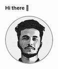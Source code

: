 ### Hi there 👋
<head>
    <meta charset="utf-8">
    <title>Avatar</title>
    <style>
      /* Write your CSS solution here (do not edit the surrounding HTML) */
      .avatar {
        height: 150px;
        width: 150px;
        border: 2px solid gray;
        border-radius: 50%;
      }
    </style>
  </head>
  <body>
    <img class="avatar" src="https://github.com/Razim12/razim12/blob/main/Images/razim.png" alt="avatar" />
  </body>
<!--
**Razim12/razim12** is a ✨ _special_ ✨ repository because its `README.md` (this file) appears on your GitHub profile.

Here are some ideas to get you started:

- 🔭 I’m currently working on ...
- 🌱 I’m currently learning ...
- 👯 I’m looking to collaborate on ...
- 🤔 I’m looking for help with ...
- 💬 Ask me about ...
- 📫 How to reach me: ...
- 😄 Pronouns: ...
- ⚡ Fun fact: ...
-->
